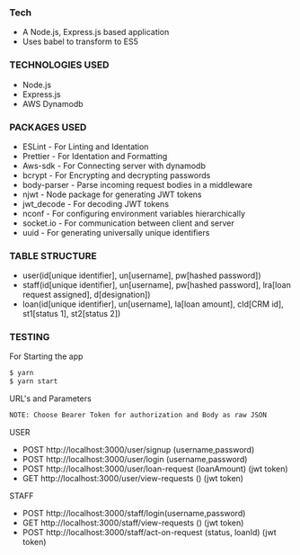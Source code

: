 ### Tech

- A Node.js, Express.js based application
- Uses babel to transform to ES5

### TECHNOLOGIES USED

- Node.js
- Express.js
- AWS Dynamodb

### PACKAGES USED

- ESLint - For Linting and Identation
- Prettier - For Identation and Formatting
- Aws-sdk - For Connecting server with dynamodb
- bcrypt - For Encrypting and decrypting passwords
- body-parser - Parse incoming request bodies in a middleware
- njwt - Node package for generating JWT tokens
- jwt_decode - For decoding JWT tokens
- nconf - For configuring environment variables hierarchically
- socket.io - For communication between client and server
- uuid - For generating universally unique identifiers

### TABLE STRUCTURE

- user(id[unique identifier], un[username], pw[hashed password])
- staff(id[unique identifier], un[username], pw[hashed password], lra[loan request assigned], d[designation])
- loan(id[unique identifier], un[username], la[loan amount], cId[CRM id], st1[status 1], st2[status 2])

### TESTING

For Starting the app

```sh
$ yarn
$ yarn start
```

URL's and Parameters

```sh
NOTE: Choose Bearer Token for authorization and Body as raw JSON
```
USER
  * POST http://localhost:3000/user/signup (username,password)
  * POST http://localhost:3000/user/login (username,password)
  * POST http://localhost:3000/user/loan-request (loanAmount) (jwt token)
  * GET http://localhost:3000/user/view-requests () (jwt token)

STAFF
  * POST http://localhost:3000/staff/login(username,password)
  * GET http://localhost:3000/staff/view-requests () (jwt token)
  * POST http://localhost:3000/staff/act-on-request (status, loanId) (jwt token)